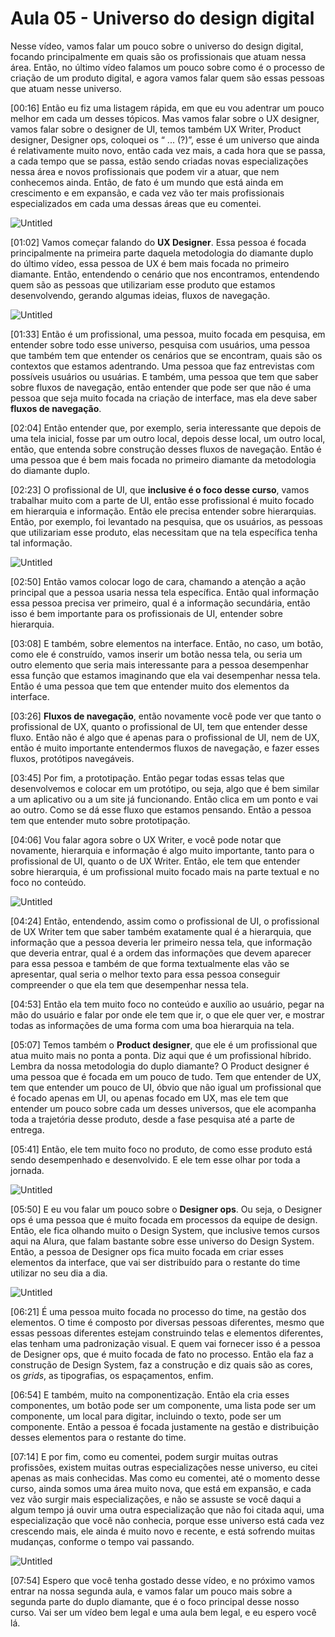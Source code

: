 # Aula 05 - Universo do design digital

Nesse vídeo, vamos falar um pouco sobre o universo do design digital, focando principalmente em quais são os profissionais que atuam nessa área. Então, no último vídeo falamos um pouco sobre como é o processo de criação de um produto digital, e agora vamos falar quem são essas pessoas que atuam nesse universo.

[00:16] Então eu fiz uma listagem rápida, em que eu vou adentrar um pouco melhor em cada um desses tópicos. Mas vamos falar sobre o UX designer, vamos falar sobre o designer de UI, temos também UX Writer, Product designer, Designer ops, coloquei os “ ... (?)”, esse é um universo que ainda é relativamente muito novo, então cada vez mais, a cada hora que se passa, a cada tempo que se passa, estão sendo criadas novas especializações nessa área e novos profissionais que podem vir a atuar, que nem conhecemos ainda. Então, de fato é um mundo que está ainda em crescimento e em expansão, e cada vez vão ter mais profissionais especializados em cada uma dessas áreas que eu comentei.

![Untitled](Aula%2005%20-%20Universo%20do%20design%20digital%20999697e0dc764c2b8b0dba87df4b37af/Untitled.png)

[01:02] Vamos começar falando do **UX Designer**. Essa pessoa é focada principalmente na primeira parte daquela metodologia do diamante duplo do último vídeo, essa pessoa de UX é bem mais focada no primeiro diamante. Então, entendendo o cenário que nos encontramos, entendendo quem são as pessoas que utilizariam esse produto que estamos desenvolvendo, gerando algumas ideias, fluxos de navegação.

![Untitled](Aula%2005%20-%20Universo%20do%20design%20digital%20999697e0dc764c2b8b0dba87df4b37af/Untitled%201.png)

[01:33] Então é um profissional, uma pessoa, muito focada em pesquisa, em entender sobre todo esse universo, pesquisa com usuários, uma pessoa que também tem que entender os cenários que se encontram, quais são os contextos que estamos adentrando. Uma pessoa que faz entrevistas com possíveis usuários ou usuárias. E também, uma pessoa que tem que saber sobre fluxos de navegação, então entender que pode ser que não é uma pessoa que seja muito focada na criação de interface, mas ela deve saber **fluxos de navegação**.

[02:04] Então entender que, por exemplo, seria interessante que depois de uma tela inicial, fosse par um outro local, depois desse local, um outro local, então, que entenda sobre construção desses fluxos de navegação. Então é uma pessoa que é bem mais focada no primeiro diamante da metodologia do diamante duplo.

[02:23] O profissional de UI, que **inclusive é o foco desse curso**, vamos trabalhar muito com a parte de UI, então esse profissional é muito focado em hierarquia e informação. Então ele precisa entender sobre hierarquias. Então, por exemplo, foi levantado na pesquisa, que os usuários, as pessoas que utilizariam esse produto, elas necessitam que na tela específica tenha tal informação.

![Untitled](Aula%2005%20-%20Universo%20do%20design%20digital%20999697e0dc764c2b8b0dba87df4b37af/Untitled%202.png)

[02:50] Então vamos colocar logo de cara, chamando a atenção a ação principal que a pessoa usaria nessa tela específica. Então qual informação essa pessoa precisa ver primeiro, qual é a informação secundária, então isso é bem importante para os profissionais de UI, entender sobre hierarquia.

[03:08] E também, sobre elementos na interface. Então, no caso, um botão, como ele é construído, vamos inserir um botão nessa tela, ou seria um outro elemento que seria mais interessante para a pessoa desempenhar essa função que estamos imaginando que ela vai desempenhar nessa tela. Então é uma pessoa que tem que entender muito dos elementos da interface.

[03:26] **Fluxos de navegação**, então novamente você pode ver que tanto o profissional de UX, quanto o profissional de UI, tem que entender desse fluxo. Então não é algo que é apenas para o profissional de UI, nem de UX, então é muito importante entendermos fluxos de navegação, e fazer esses fluxos, protótipos navegáveis.

[03:45] Por fim, a prototipação. Então pegar todas essas telas que desenvolvemos e colocar em um protótipo, ou seja, algo que é bem similar a um aplicativo ou a um site já funcionando. Então clica em um ponto e vai ao outro. Como se dá esse fluxo que estamos pensando. Então a pessoa tem que entender muto sobre prototipação.

[04:06] Vou falar agora sobre o UX Writer, e você pode notar que novamente, hierarquia e informação é algo muito importante, tanto para o profissional de UI, quanto o de UX Writer. Então, ele tem que entender sobre hierarquia, é um profissional muito focado mais na parte textual e no foco no conteúdo.

![Untitled](Aula%2005%20-%20Universo%20do%20design%20digital%20999697e0dc764c2b8b0dba87df4b37af/Untitled%203.png)

[04:24] Então, entendendo, assim como o profissional de UI, o profissional de UX Writer tem que saber também exatamente qual é a hierarquia, que informação que a pessoa deveria ler primeiro nessa tela, que informação que deveria entrar, qual é a ordem das informações que devem aparecer para essa pessoa e também de que forma textualmente elas vão se apresentar, qual seria o melhor texto para essa pessoa conseguir compreender o que ela tem que desempenhar nessa tela.

[04:53] Então ela tem muito foco no conteúdo e auxílio ao usuário, pegar na mão do usuário e falar por onde ele tem que ir, o que ele quer ver, e mostrar todas as informações de uma forma com uma boa hierarquia na tela.

[05:07] Temos também o **Product designer**, que ele é um profissional que atua muito mais no ponta a ponta. Diz aqui que é um profissional híbrido. Lembra da nossa metodologia do duplo diamante? O Product designer é uma pessoa que é focada em um pouco de tudo. Tem que entender de UX, tem que entender um pouco de UI, óbvio que não igual um profissional que é focado apenas em UI, ou apenas focado em UX, mas ele tem que entender um pouco sobre cada um desses universos, que ele acompanha toda a trajetória desse produto, desde a fase pesquisa até a parte de entrega.

[05:41] Então, ele tem muito foco no produto, de como esse produto está sendo desempenhado e desenvolvido. E ele tem esse olhar por toda a jornada.

![Untitled](Aula%2005%20-%20Universo%20do%20design%20digital%20999697e0dc764c2b8b0dba87df4b37af/Untitled%204.png)

[05:50] E eu vou falar um pouco sobre o **Designer ops**. Ou seja, o Designer ops é uma pessoa que é muito focada em processos da equipe de design. Então, ele fica olhando muito o Design System, que inclusive temos cursos aqui na Alura, que falam bastante sobre esse universo do Design System. Então, a pessoa de Designer ops fica muito focada em criar esses elementos da interface, que vai ser distribuído para o restante do time utilizar no seu dia a dia.

![Untitled](Aula%2005%20-%20Universo%20do%20design%20digital%20999697e0dc764c2b8b0dba87df4b37af/Untitled%205.png)

[06:21] É uma pessoa muito focada no processo do time, na gestão dos elementos. O time é composto por diversas pessoas diferentes, mesmo que essas pessoas diferentes estejam construindo telas e elementos diferentes, elas tenham uma padronização visual. E quem vai fornecer isso é a pessoa de Designer ops, que é muito focada de fato no processo. Então ela faz a construção de Design System, faz a construção e diz quais são as cores, os *grids*, as tipografias, os espaçamentos, enfim.

[06:54] E também, muito na componentização. Então ela cria esses componentes, um botão pode ser um componente, uma lista pode ser um componente, um local para digitar, incluindo o texto, pode ser um componente. Então a pessoa é focada justamente na gestão e distribuição desses elementos para o restante do time.

[07:14] E por fim, como eu comentei, podem surgir muitas outras profissões, existem muitas outras especializações nesse universo, eu citei apenas as mais conhecidas. Mas como eu comentei, até o momento desse curso, ainda somos uma área muito nova, que está em expansão, e cada vez vão surgir mais especializações, e não se assuste se você daqui a algum tempo já ouvir uma outra especialização que não foi citada aqui, uma especialização que você não conhecia, porque esse universo está cada vez crescendo mais, ele ainda é muito novo e recente, e está sofrendo muitas mudanças, conforme o tempo vai passando.

![Untitled](Aula%2005%20-%20Universo%20do%20design%20digital%20999697e0dc764c2b8b0dba87df4b37af/Untitled%206.png)

[07:54] Espero que você tenha gostado desse vídeo, e no próximo vamos entrar na nossa segunda aula, e vamos falar um pouco mais sobre a segunda parte do duplo diamante, que é o foco principal desse nosso curso. Vai ser um vídeo bem legal e uma aula bem legal, e eu espero você lá.
